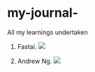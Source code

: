 # my-journal-
All my learnings undertaken

1. Fastai. ![](https://github.com/fanbyprinciple/fastai)

2. Andrew Ng. ![](https://github.com/fanbyprinciple/Andrew-Ng-Coursera-Machine-Learning-Notes)
